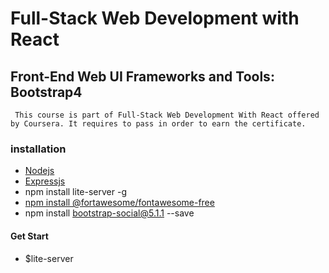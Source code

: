 # **Full-Stack Web Development with React**


## **Front-End Web UI Frameworks and Tools: Bootstrap4**

```T
 This course is part of Full-Stack Web Development With React offered by Coursera. It requires to pass in order to earn the certificate.

```


### **installation**
  - [Nodejs](https://nodejs.org/en/)
  - [Expressjs](https://expressjs.com/)
  - npm install lite-server -g
  - [npm install @fortawesome/fontawesome-free](https://fontawesome.com/how-to-use/on-the-web/setup/getting-started?using=web-fonts-with-css)
  - npm install bootstrap-social@5.1.1 --save

#### **Get Start**
   - $lite-server 


   